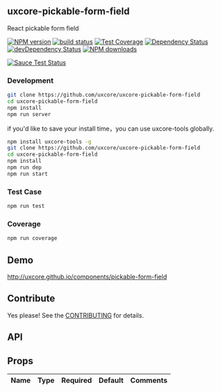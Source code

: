 ## uxcore-pickable-form-field

React pickable form field

[![NPM version][npm-image]][npm-url]
[![build status][travis-image]][travis-url]
[![Test Coverage][coveralls-image]][coveralls-url]
[![Dependency Status][dep-image]][dep-url]
[![devDependency Status][devdep-image]][devdep-url] 
[![NPM downloads][downloads-image]][npm-url]

[![Sauce Test Status][sauce-image]][sauce-url]

[npm-image]: http://img.shields.io/npm/v/uxcore-pickable-form-field.svg?style=flat-square
[npm-url]: http://npmjs.org/package/uxcore-pickable-form-field
[travis-image]: https://img.shields.io/travis/uxcore/uxcore-pickable-form-field.svg?style=flat-square
[travis-url]: https://travis-ci.org/uxcore/uxcore-pickable-form-field
[coveralls-image]: https://img.shields.io/coveralls/uxcore/uxcore-pickable-form-field.svg?style=flat-square
[coveralls-url]: https://coveralls.io/r/uxcore/uxcore-pickable-form-field?branch=master
[dep-image]: http://img.shields.io/david/uxcore/uxcore-pickable-form-field.svg?style=flat-square
[dep-url]: https://david-dm.org/uxcore/uxcore-pickable-form-field
[devdep-image]: http://img.shields.io/david/dev/uxcore/uxcore-pickable-form-field.svg?style=flat-square
[devdep-url]: https://david-dm.org/uxcore/uxcore-pickable-form-field#info=devDependencies
[downloads-image]: https://img.shields.io/npm/dm/uxcore-pickable-form-field.svg
[sauce-image]: https://saucelabs.com/browser-matrix/uxcore-pickable-form-field.svg
[sauce-url]: https://saucelabs.com/u/uxcore-pickable-form-field


### Development

```sh
git clone https://github.com/uxcore/uxcore-pickable-form-field
cd uxcore-pickable-form-field
npm install
npm run server
```

if you'd like to save your install time，you can use uxcore-tools globally.

```sh
npm install uxcore-tools -g
git clone https://github.com/uxcore/uxcore-pickable-form-field
cd uxcore-pickable-form-field
npm install
npm run dep
npm run start
```

### Test Case

```sh
npm run test
```

### Coverage

```sh
npm run coverage
```

## Demo

http://uxcore.github.io/components/pickable-form-field

## Contribute

Yes please! See the [CONTRIBUTING](https://github.com/uxcore/uxcore/blob/master/CONTRIBUTING.md) for details.

## API

## Props

| Name | Type | Required | Default | Comments |
|---|---|---|---|---|

